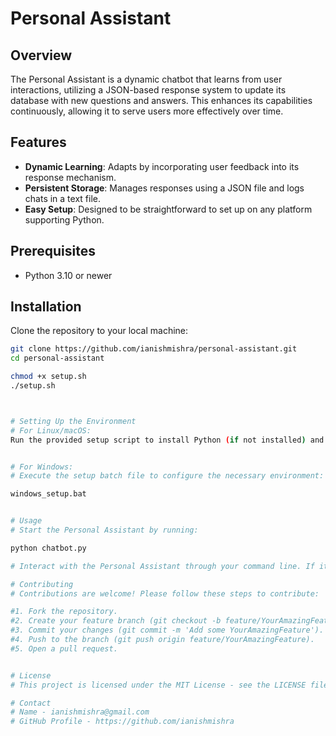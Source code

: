# Personal Assistant

## Overview
The Personal Assistant is a dynamic chatbot that learns from user interactions, utilizing a JSON-based response system to update its database with new questions and answers. This enhances its capabilities continuously, allowing it to serve users more effectively over time.

## Features
- **Dynamic Learning**: Adapts by incorporating user feedback into its response mechanism.
- **Persistent Storage**: Manages responses using a JSON file and logs chats in a text file.
- **Easy Setup**: Designed to be straightforward to set up on any platform supporting Python.

## Prerequisites
- Python 3.10 or newer

## Installation

Clone the repository to your local machine:

```bash
git clone https://github.com/ianishmishra/personal-assistant.git
cd personal-assistant

chmod +x setup.sh
./setup.sh



# Setting Up the Environment
# For Linux/macOS:
Run the provided setup script to install Python (if not installed) and prepare the environment:


# For Windows:
# Execute the setup batch file to configure the necessary environment:

windows_setup.bat


# Usage
# Start the Personal Assistant by running:

python chatbot.py

# Interact with the Personal Assistant through your command line. If it encounters an unknown question, it will prompt you for an appropriate response to learn from it.

# Contributing
# Contributions are welcome! Please follow these steps to contribute:

#1. Fork the repository.
#2. Create your feature branch (git checkout -b feature/YourAmazingFeature).
#3. Commit your changes (git commit -m 'Add some YourAmazingFeature').
#4. Push to the branch (git push origin feature/YourAmazingFeature).
#5. Open a pull request.


# License
# This project is licensed under the MIT License - see the LICENSE file for details.

# Contact
# Name - ianishmishra@gmail.com
# GitHub Profile - https://github.com/ianishmishra